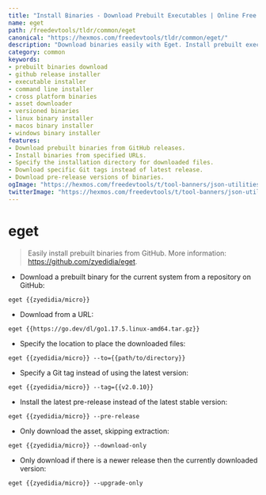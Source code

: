 ```yaml
---
title: "Install Binaries - Download Prebuilt Executables | Online Free DevTools by Hexmos"
name: eget
path: /freedevtools/tldr/common/eget
canonical: "https://hexmos.com/freedevtools/tldr/common/eget/"
description: "Download binaries easily with Eget. Install prebuilt executables from GitHub repositories. Free online tool, no registration required."
category: common
keywords:
- prebuilt binaries download
- github release installer
- executable installer
- command line installer
- cross platform binaries
- asset downloader
- versioned binaries
- linux binary installer
- macos binary installer
- windows binary installer
features:
- Download prebuilt binaries from GitHub releases.
- Install binaries from specified URLs.
- Specify the installation directory for downloaded files.
- Download specific Git tags instead of latest release.
- Download pre-release versions of binaries.
ogImage: "https://hexmos.com/freedevtools/t/tool-banners/json-utilities-banner.png"
twitterImage: "https://hexmos.com/freedevtools/t/tool-banners/json-utilities-banner.png"
---
```


# eget

> Easily install prebuilt binaries from GitHub.
> More information: <https://github.com/zyedidia/eget>.

- Download a prebuilt binary for the current system from a repository on GitHub:

`eget {{zyedidia/micro}}`

- Download from a URL:

`eget {{https://go.dev/dl/go1.17.5.linux-amd64.tar.gz}}`

- Specify the location to place the downloaded files:

`eget {{zyedidia/micro}} --to={{path/to/directory}}`

- Specify a Git tag instead of using the latest version:

`eget {{zyedidia/micro}} --tag={{v2.0.10}}`

- Install the latest pre-release instead of the latest stable version:

`eget {{zyedidia/micro}} --pre-release`

- Only download the asset, skipping extraction:

`eget {{zyedidia/micro}} --download-only`

- Only download if there is a newer release then the currently downloaded version:

`eget {{zyedidia/micro}} --upgrade-only`
